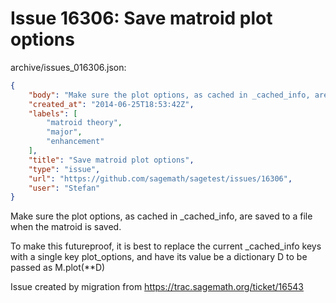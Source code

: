 # Issue 16306: Save matroid plot options

archive/issues_016306.json:
```json
{
    "body": "Make sure the plot options, as cached in _cached_info, are saved to a file when the matroid is saved.\n\nTo make this futureproof, it is best to replace the current _cached_info keys with a single key plot_options, and have its value be a dictionary D to be passed as M.plot(**D)\n\nIssue created by migration from https://trac.sagemath.org/ticket/16543\n\n",
    "created_at": "2014-06-25T18:53:42Z",
    "labels": [
        "matroid theory",
        "major",
        "enhancement"
    ],
    "title": "Save matroid plot options",
    "type": "issue",
    "url": "https://github.com/sagemath/sagetest/issues/16306",
    "user": "Stefan"
}
```
Make sure the plot options, as cached in _cached_info, are saved to a file when the matroid is saved.

To make this futureproof, it is best to replace the current _cached_info keys with a single key plot_options, and have its value be a dictionary D to be passed as M.plot(**D)

Issue created by migration from https://trac.sagemath.org/ticket/16543



